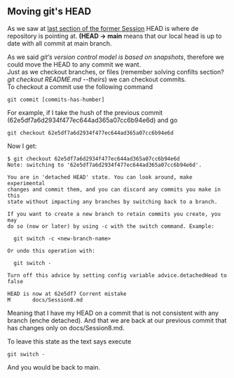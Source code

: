## Moving git's HEAD 

As we saw at [last section of the former Session](Session8.md#what-is-a-gits-head)
HEAD is where de repository is pointing at. **(HEAD -> main** means that our local head is up to date with all commit at main branch.

As we said *git’s version control model is based on snapshots*, therefore we could move the HEAD to any commit we want.<br/>
Just as we checkout branches, or files (remember solving confilts section? *git checkout README.md --theirs*) we can checkout commits.<br/>
To checkout a commit use the following command
```
git commit [commits-has-humber]
```

For example, if I take the hush of the previous commit (62e5df7a6d2934f477ec644ad365a07cc6b94e6d) and go
```
git checkout 62e5df7a6d2934f477ec644ad365a07cc6b94e6d
```
Now I get:
```
$ git checkout 62e5df7a6d2934f477ec644ad365a07cc6b94e6d
Note: switching to '62e5df7a6d2934f477ec644ad365a07cc6b94e6d'.

You are in 'detached HEAD' state. You can look around, make experimental 
changes and commit them, and you can discard any commits you make in this
state without impacting any branches by switching back to a branch.      

If you want to create a new branch to retain commits you create, you may 
do so (now or later) by using -c with the switch command. Example:       

  git switch -c <new-branch-name>

Or undo this operation with:

  git switch -

Turn off this advice by setting config variable advice.detachedHead to false

HEAD is now at 62e5df7 Corrent mistake
M       docs/Session8.md
```

Meaning that I have my HEAD on a commit that is not consistent with any branch (enche detached). And that we are back at our previous commit that has changes only on docs/Session8.md.

To leave this state as the text says execute
```
git switch -
```

And you would be back to main.
